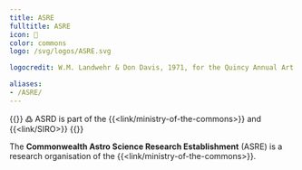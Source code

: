```yaml
---
title: ASRE
fulltitle: ASRE
icon: 🔬
color: commons
logo: /svg/logos/ASRE.svg

logocredit: W.M. Landwehr & Don Davis, 1971, for the Quincy Annual Art Show

aliases:
- /ASRE/
---
```

{{<note>}}
߷ ASRD is part of the {{<link/ministry-of-the-commons>}} and {{<link/SIRO>}}
{{</note>}}

The <span class="fi fi-min-asre fis"></span> **Commonwealth Astro Science Research Establishment** (ASRE) is a research organisation of the {{<link/ministry-of-the-commons>}}.